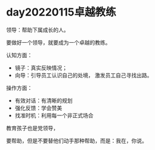 # day20220115卓越教练

领导：帮助下属成长的人。

要做好一个领导，就要成为一个卓越的教练。

认知方面：

- 镜子：真实反映情况；
- 向导：引导员工认识自己的处境， 激发员工自己寻找出路。

操作方面：

- 有效对话：有清晰的规划
- 强化反馈：学会赞美
- 找准时机：利用每一个非正式场合

教育孩子也是党领导，

要帮助，但是不要替他们动手那种帮助，而是：我在，你说。
